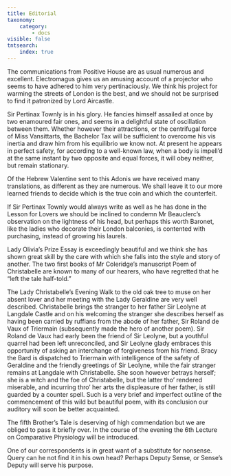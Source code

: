 ```yaml
---
title: Editorial
taxonomy:
    category:
        - docs
visible: false
tntsearch:
    index: true
---
```


The communications from Positive House are as usual numerous and excellent. Electromagus gives us an amusing account of a projector who seems to have adhered to him very pertinaciously. We think his project for warming the streets of London is the best, and we should not be surprised to find it patronized by Lord Aircastle.  

Sir Pertinax Townly is in his glory. He fancies himself assailed at once by two enamoured fair ones, and seems in a delightful state of oscillation between them. Whether however their attractions, or the centrifugal force of Miss Vansittarts, the Bachelor Tax will be sufficient to overcome his vis inertia and draw him from his equilibrio we know not. At present he appears in perfect safety, for according to a well-known law, when a body is impell’d at the same instant by two opposite and equal forces, it will obey neither, but remain stationary.

Of the Hebrew Valentine sent to this Adonis we have received many translations, as different as they are numerous. We shall leave it to our more learned friends to decide which is the true coin and which the counterfeit.  

If Sir Pertinax Townly would always write as well as he has done in the Lesson for Lovers we should be inclined to condemn Mr Beauclerc’s observation on the lightness of his head, but perhaps this worth Baronet, like the ladies who decorate their London balconies, is contented with purchasing, instead of growing his laurels.

Lady Olivia’s Prize Essay is exceedingly beautiful and we think she has shown great skill by the care with which she falls into the style and story of another. The two first books of Mr Coleridge’s manuscript Poem of Christabelle are known to many of our hearers, who have regretted that he “left the tale half-told.” 

The Lady Christabelle’s Evening Walk to the old oak tree to muse on her absent lover and her meeting with the Lady Geraldine are very well described. Christabelle brings the stranger to her father Sir Leolyne at Langdale Castle and on his welcoming the stranger she describes herself as having been carried by ruffians from the abode of her father, Sir Roland de Vaux of Triermain (subsequently made the hero of another poem). Sir Roland de Vaux had early been the friend of Sir Leolyne, but a youthful quarrel had been left unreconciled, and Sir Leolyne glady embraces this opportunity of asking an interchange of forgiveness from his friend. Bracy the Bard is dispatched to Triermain with intelligence of the safety of Geraldine and the friendly greetings of Sir Leolyne, while the fair stranger remains at Langdale with Christabelle. She soon however betrays herself; she is a witch and the foe of Christabelle, but the latter tho’ rendered miserable, and incurring thro’ her arts the displeasure of her father, is still guarded by a counter spell. Such is a very brief and imperfect outline of the commencement of this wild but beautiful poem, with its conclusion our auditory will soon be better acquainted.  

The fifth Brother’s Tale is deserving of high commendation but we are obliged to pass it briefly over. In the course of the evening the 6th Lecture on Comparative Physiology will be introduced.  

One of our correspondents is in great want of a substitute for nonsense. Query can he not find it in his own head? Perhaps Deputy Sense, or Sense’s Deputy will serve his purpose.

